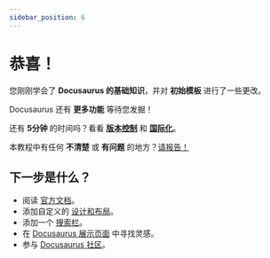 ```yaml
---
sidebar_position: 6
---
```


# 恭喜！

您刚刚学会了 **Docusaurus 的基础知识**，并对 **初始模板** 进行了一些更改。

Docusaurus 还有 **更多功能** 等待您发掘！

还有 **5分钟** 的时间吗？看看 **[版本控制](../tutorial-extras/manage-docs-versions.md)** 和 **[国际化](../tutorial-extras/translate-your-site.md)**。

本教程中有任何 **不清楚** 或 **有问题** 的地方？[请报告！](https://github.com/facebook/docusaurus/discussions/4610)

## 下一步是什么？

- 阅读 [官方文档](https://docusaurus.io/)。
- 添加自定义的 [设计和布局](https://docusaurus.io/docs/styling-layout)。
- 添加一个 [搜索栏](https://docusaurus.io/docs/search)。
- 在 [Docusaurus 展示页面](https://docusaurus.io/showcase) 中寻找灵感。
- 参与 [Docusaurus 社区](https://docusaurus.io/community/support)。